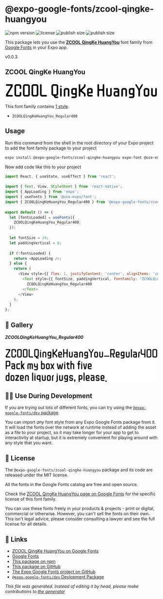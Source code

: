 # @expo-google-fonts/zcool-qingke-huangyou

![npm version](https://flat.badgen.net/npm/v/@expo-google-fonts/zcool-qingke-huangyou)
![license](https://flat.badgen.net/github/license/expo/google-fonts)
![publish size](https://flat.badgen.net/packagephobia/install/@expo-google-fonts/zcool-qingke-huangyou)
![publish size](https://flat.badgen.net/packagephobia/publish/@expo-google-fonts/zcool-qingke-huangyou)

This package lets you use the [**ZCOOL QingKe HuangYou**](https://fonts.google.com/specimen/ZCOOL+QingKe+HuangYou) font family from [Google Fonts](https://fonts.google.com/) in your Expo app.

v0.0.3

## ZCOOL QingKe HuangYou

![ZCOOL QingKe HuangYou](./font-family.png)

This font family contains [1 style](#gallery).

- `ZCOOLQingKeHuangYou_Regular400`

## Usage

Run this command from the shell in the root directory of your Expo project to add the font family package to your project
```sh
expo install @expo-google-fonts/zcool-qingke-huangyou expo-font @use-expo/font
```

Now add code like this to your project
```js
import React, { useState, useEffect } from 'react';

import { Text, View, StyleSheet } from 'react-native';
import { AppLoading } from 'expo';
import { useFonts } from '@use-expo/font';
import { ZCOOLQingKeHuangYou_Regular400 } from '@expo-google-fonts/zcool-qingke-huangyou';

export default () => {
  let [fontsLoaded] = useFonts({
    ZCOOLQingKeHuangYou_Regular400,
  });

  let fontSize = 24;
  let paddingVertical = 6;

  if (!fontsLoaded) {
    return <AppLoading />;
  } else {
    return (
      <View style={{ flex: 1, justifyContent: 'center', alignItems: 'center' }}>
        <Text style={{ fontSize, paddingVertical, fontFamily: 'ZCOOLQingKeHuangYou_Regular400' }}>
          ZCOOLQingKeHuangYou_Regular400
        </Text>
      </View>
    );
  }
};

```

## 🔡 Gallery

##### ZCOOLQingKeHuangYou_Regular400
![ZCOOLQingKeHuangYou_Regular400](./dca9156773f9e058aafeaded91d3d5e64e41a67187907e37a66210e708d3dc73.ttf.png)


## 👩‍💻 Use During Development

If you are trying out lots of different fonts, you can try using the [`@expo-google-fonts/dev` package](https://github.com/expo/google-fonts/tree/master/font-packages/dev#readme).

You can import *any* font style from any Expo Google Fonts package from it. It will load the fonts
over the network at runtime instead of adding the asset as a file to your project, so it may take longer
for your app to get to interactivity at startup, but it is extremely convenient
for playing around with any style that you want.

## 📖 License

The `@expo-google-fonts/zcool-qingke-huangyou` package and its code are released under the MIT license.

All the fonts in the Google Fonts catalog are free and open source.

Check the [ZCOOL QingKe HuangYou page on Google Fonts](https://fonts.google.com/specimen/ZCOOL+QingKe+HuangYou) for the specific license of this font family.

You can use these fonts freely in your products & projects - print or digital, commercial or otherwise. However, you can't sell the fonts on their own. This isn't legal advice, please consider consulting a lawyer and see the full license for all details.

## 🔗 Links

- [ZCOOL QingKe HuangYou on Google Fonts](https://fonts.google.com/specimen/ZCOOL+QingKe+HuangYou)
- [Google Fonts](https://fonts.google.com/)
- [This package on npm](https://www.npmjs.com/package/@expo-google-fonts/zcool-qingke-huangyou)
- [This package on GitHub](https://github.com/expo/google-fonts/tree/master/font-packages/zcool-qingke-huangyou)
- [The Expo Google Fonts project on GitHub](https://github.com/expo/google-fonts)
- [`@expo-google-fonts/dev` Devlopment Package](https://github.com/expo/google-fonts/tree/master/font-packages/dev)


*This file was generated. Instead of editing it by head, please make contributions to [the generator](https://github.com/expo/google-fonts/tree/master/packages/generator)*

